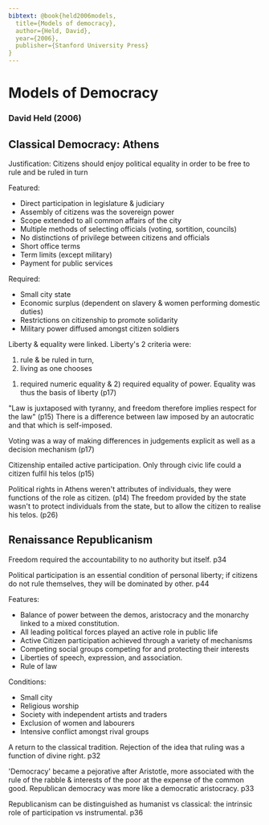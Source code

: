 ```yaml
---
bibtext: @book{held2006models,
  title={Models of democracy},
  author={Held, David},
  year={2006},
  publisher={Stanford University Press}
}
---
```


# Models of Democracy

### David Held (2006)

## Classical Democracy: Athens

Justification: Citizens should enjoy political equality in order to be free to rule and be ruled in turn

Featured:

- Direct participation in legislature & judiciary
- Assembly of citizens was the sovereign power
- Scope extended to all common affairs of the city
- Multiple methods of selecting officials (voting, sortition, councils)
- No distinctions of privilege between citizens and officials
- Short office terms
- Term limits (except military)
- Payment for public services

Required:

- Small city state
- Economic surplus (dependent on slavery & women performing domestic duties)
- Restrictions on citizenship to promote solidarity
- Military power diffused amongst citizen soldiers

Liberty & equality were linked. Liberty's 2 criteria were:

1. rule & be ruled in turn, 
2. living as one chooses

1) required numeric equality & 2) required equality of power.  Equality was thus the basis of liberty (p17)

"Law is juxtaposed with tyranny, and freedom therefore implies respect for the law" (p15)  There is a difference between law imposed by an autocratic and that which is self-imposed.

Voting was a way of making differences in judgements explicit as well as a decision mechanism (p17)

Citizenship entailed active participation.  Only through civic life could a citizen fulfil his telos (p15)

Political rights in Athens weren't attributes of individuals, they were functions of the role as citizen. (p14)  The freedom provided by the state wasn't to protect individuals from the state, but to allow the citizen to realise his telos. (p26)

## Renaissance Republicanism

Freedom required the accountability to no authority but itself. p34

Political participation is an essential condition of personal liberty; if citizens do not rule themselves, they will be dominated by other. p44

Features:

- Balance of power between the demos, aristocracy and the monarchy linked to a mixed constitution.
- All leading political forces played an active role in public life
- Active Citizen participation achieved through a variety of mechanisms
- Competing social groups competing for and protecting their interests
- Liberties of speech, expression, and association.
- Rule of law

Conditions:

- Small city
- Religious worship
- Society with independent artists and traders
- Exclusion of women and labourers
- Intensive conflict amongst rival groups

A return to the classical tradition. Rejection of the idea that ruling was a function of divine right. p32

'Democracy' became a pejorative after Aristotle, more associated with the rule of the rabble & interests of the poor at the expense of the common good.  Republican democracy was more like a democratic aristocracy. p33

Republicanism can be distinguished as humanist vs classical: the intrinsic role of participation vs instrumental. p36